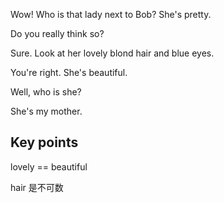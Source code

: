 Wow! Who is that lady next to Bob? She's pretty.

Do you really think so?

Sure. Look at her lovely blond hair and blue eyes. 

You're right. She's beautiful.

Well, who is she?

She's my mother.

## Key points
lovely == beautiful

hair 是不可数
